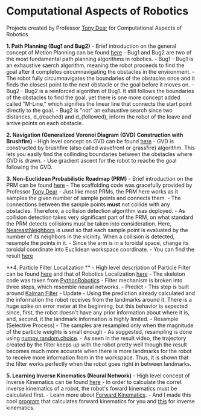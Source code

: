 # Computational Aspects of Robotics
Projects created by Professor [Tony Dear](https://www.engineering.columbia.edu/faculty/tony-dear) for Computational Aspects of Robotics

**1. Path Planning (Bug1 and Bug2)**
    - Brief introduction on the general concept of Motion Planning can be found [here](https://en.wikipedia.org/wiki/Motion_planning#:~:text=Motion%20planning%2C%20also%20path%20planning,animation%2C%20robotics%20and%20computer%20games.)
    - Bug1 and Bug2 are two of the most fundamental path planning algorithms in robotics.
    - Bug1
        - Bug1 is an exhaustive saerch algorithm, meaning the robot proceeds to find the goal after it completes circumnavigating the obstacles in the environment.
        - The robot fully circumnavigates the boundaries of the obstacles once and it finds the closest point to the next obstacle or the goal before it moves on. 
    - Bug2
        - Bug2 is a reinforced algorithm of Bug1. It still follows the boundaries of the obstacles to find the goal, yet there is one more concept added called "M-Line," which signifies the linear line that connects the start point directly to the goal.
        - Bug2 is "not" an exhaustive search since two distances, d_(reached) and d_(followed), inform the robot of the leave and arrive points on each obstacle.
        
**2. Navigation (Generalized Voronoi Diagram (GVD) Construction with Brushfire)**
    - High level concept on GVD can be found [here](https://www.cs.columbia.edu/~pblaer/projects/path_planner/)
    - GVD is constructed by brushfire (also called wavefront or grassfire) algorithm. This lets you easily find the collinding boundaries between the obstacles where GVD is drawn.
    - Use gradient ascent for the robot to reache the goal following the GVD.

**3. Non-Euclidean Probabilistic Roadmap (PRM)**
    - Brief introduction on the PRM can be found [here](http://www.cs.columbia.edu/~allen/F15/NOTES/Probabilisticpath.pdf) 
    - The scaffolding code was gracefully provided by Professor [Tony Dear](https://www.engineering.columbia.edu/faculty/tony-dear)
    - Just like most PRMs, the PRM here works as it samples the given number of sample points and connects them.
    - The connections between the sample points **must** not collide with any obstacles. Therefore, a collision detection algorithm was deployed.
    - As collision detection takes very significant part of the PRM, on what standard the PRM detects collisions must be taken into consideration. Here, [NeareastNeighbors](https://scikit-learn.org/stable/modules/generated/sklearn.neighbors.NearestNeighbors.html) is used so that each sample point is evaluated by the number of its neighbors in the vicinity. When a collision is detected, resample the points in it.
    - Since the arm is in a toroidal space, change its toroidal coordinate into Euclidean workspace coordinate.
    - You can find the result [here](https://www.youtube.com/watch?v=k7dJsFfELGA&ab_channel=JinhoLee)

**4. Particle Filter Localization **
    - High level description of Particle Filter can be found [here](https://en.wikipedia.org/wiki/Particle_filter) and that of Robotics Localization [here](https://en.wikipedia.org/wiki/Robot_navigation)
    - The skeleton code was taken from [PythonRobotics](https://pythonrobotics.readthedocs.io/en/latest/modules/localization.html#particle-filter-localization)
    - Filter mechanism is broken into three steps, which resemble neural networks.
        - Predict
            - This step is built around [Kalman Filter](https://en.wikipedia.org/wiki/Kalman_filter)
        - Update
            - Using the prediction already calculated and the information the robot receives from the landmarks around it. There is a huge spike on error meter at the beginning, but this behavior is expected since, first, the robot doesn't have any prior information about where it is, and, second, it the landmark information is highly limited.
        - Resample (Selective Process)
            - The samples are resampled only when the magnitude of the particle weights is small enough 
            - As suggested, resampling is done using [numpy.random.choice](https://numpy.org/doc/stable/reference/random/generated/numpy.random.choice.html).
    - As seen in the result video, the trajectory created by the filter keeps up with the robot pretty well though the result becomes much more accurate when there is more landmarks for the robot to receive more information from in the workspace. Thus, it is shown that the filter works perfectly when the robot goes right in between landmarks.
    
**5. Learning Inverse Kinematics (Neural Network)**
    - High level concept of Inverse Kinematics can be found [here](https://en.wikipedia.org/wiki/Inverse_kinematics)
    - In order to calculate the corret inverse kinematics of a robot, the robot's foward kinematics must be calculated first. 
        - Learn more about [Forward Kinematics](https://en.wikipedia.org/wiki/Forward_kinematics).
        - And I made this cool [program](https://github.com/JinhoLee93/Robotics/blob/main/learning_inverse_kinematics/forward_kinematics.py) that calculates forward kinematics for you and [this](https://github.com/JinhoLee93/Robotics/blob/main/learning_inverse_kinematics/inverse_kinematics.py) for inverse kinematics.

